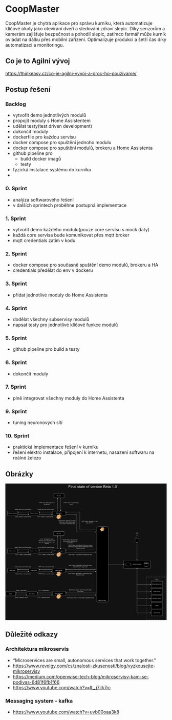 # CoopMaster
CoopMaster je chytrá aplikace pro správu kurníku, která automatizuje klíčové úkoly jako otevírání dveří a sledování zdraví slepic.
 Díky senzorům a kamerám zajišťuje bezpečnost a pohodlí slepic, zatímco farmář může kurník ovládat na dálku přes mobilní zařízení. Optimalizuje produkci a šetří čas díky automatizaci a monitoringu.

## Co je to Agilní vývoj
https://thinkeasy.cz/co-je-agilni-vyvoj-a-proc-ho-pouzivame/

## Postup řešení

### Backlog
  - vytvořit demo jednotlivých modulů
  - propojit moduly s Home Assistentem
  - udělat testy(test driven development)
  - dokončit moduly
  - dockerfile pro každou servisu
  - docker compose pro spuštění jednoho modulu
  - docker compose pro spuštění modulů, brokeru a Home Assistenta
  - github pipeline pro 
    - build docker imagů 
    - testy
  - fyzická instalace systému do kurníku
  - 
    
### 0. Sprint
 - analýza softwarového řešení 
 - v dalších sprintech proběhne postupná implementace

### 1. Sprint
 - vytvořit demo každého modulu(pouze core servisu s mock daty)
 - každá core servisa bude komunikovat přes mqtt broker 
 - mqtt credentials zatím v kodu

### 2. Sprint
 - docker compose pro současně spuštění demo modulů, brokeru a HA
 - credentials předělat do env v dockeru

### 3. Sprint 
 - přidat jednotlivé moduly do Home Assistenta

### 4. Sprint 
 - dodělat všechny subservisy modulů
 - napsat testy pro jednotlivé klíčové funkce modulů

### 5. Sprint
 - github pipeline pro build a testy

### 6. Sprint
 - dokončit moduly

### 7. Sprint
 - plně integrovat všechny moduly do Home Assistenta

### 9. Sprint
 - tuning neuronových sítí

### 10. Sprint
 - praktická implementace řešení v kurníku
 - řešení elektro instalace, připojení k internetu, nasazení softwaru na reálné železo



## Obrázky

[//]: # (!["předběžná analýza projektu"]&#40;Doc/Pictures/AnalyzaProjektu_č2.jpg&#41;)
!["Základní podoba projektu"](Doc/Pictures/ProjectsAnalysis_FinalStateBeta10.jpg)

## Důležité odkazy

### Architektura mikroservis
- “Microservices are small, autonomous services that work together.”
- https://www.revolgy.com/cs/znalosti-zkusenosti/blog/vyzkousejte-mikroservisy
- https://medium.com/openwise-tech-blog/mikroservisy-kam-se-podivas-6d81f6fb1f66
- https://www.youtube.com/watch?v=lL_j7ilk7rc

### Messaging system - kafka
- https://www.youtube.com/watch?v=uvb00oaa3k8 
